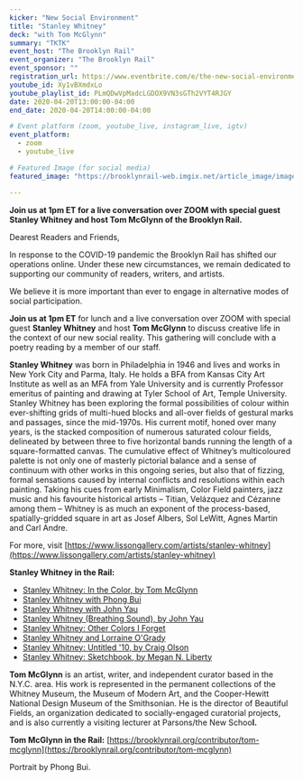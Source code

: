 ```yaml
---
kicker: "New Social Environment"
title: "Stanley Whitney"
deck: "with Tom McGlynn"
summary: "TKTK"
event_host: "The Brooklyn Rail"
event_organizer: "The Brooklyn Rail"
event_sponsor: ""
registration_url: https://www.eventbrite.com/e/the-new-social-environment-25-stanley-whitney-tickets-102899067882
youtube_id: Xy1vBXmdxLo
youtube_playlist_id: PLmQDwVpMadcLGDOX9VN3sGTh2VYT4RJGY
date: 2020-04-20T13:00:00-04:00
end_date: 2020-04-20T14:00:00-04:00

# Event platform (zoom, youtube_live, instagram_live, igtv)
event_platform:
  - zoom
  - youtube_live

# Featured Image (for social media)
featured_image: "https://brooklynrail-web.imgix.net/article_image/image/26742/kalpakjian.jpg??w=440&q=80&fit=max"

---
```


**Join us at 1pm ET for a live conversation over ZOOM with special guest Stanley Whitney and host Tom McGlynn of the Brooklyn Rail.**


Dearest Readers and Friends,

In response to the COVID-19 pandemic the Brooklyn Rail has shifted our operations online. Under these new circumstances, we remain dedicated to supporting our community of readers, writers, and artists.

We believe it is more important than ever to engage in alternative modes of social participation.

**Join us at 1pm ET**  for lunch and a live conversation over ZOOM with special guest  **Stanley Whitney**  and host **Tom McGlynn**  to discuss creative life in the context of our new social reality. This gathering will conclude with a poetry reading by a member of our staff.

**Stanley Whitney** was born in Philadelphia in 1946 and lives and works in New York City and Parma, Italy. He holds a BFA from Kansas City Art Institute as well as an MFA from Yale University and is currently Professor emeritus of painting and drawing at Tyler School of Art, Temple University. Stanley Whitney has been exploring the formal possibilities of colour within ever-shifting grids of multi-hued blocks and all-over fields of gestural marks and passages, since the mid-1970s. His current motif, honed over many years, is the stacked composition of numerous saturated colour fields, delineated by between three to five horizontal bands running the length of a square-formatted canvas. The cumulative effect of Whitney’s multicoloured palette is not only one of masterly pictorial balance and a sense of continuum with other works in this ongoing series, but also that of fizzing, formal sensations caused by internal conflicts and resolutions within each painting. Taking his cues from early Minimalism, Color Field painters, jazz music and his favourite historical artists – Titian, Velázquez and Cézanne among them – Whitney is as much an exponent of the process-based, spatially-gridded square in art as Josef Albers, Sol LeWitt, Agnes Martin and Carl Andre.

For more, visit  [https://www.lissongallery.com/artists/stanley-whitney](https://www.lissongallery.com/artists/stanley-whitney)

**Stanley Whitney in the Rail:**

-   [Stanley Whitney: In the Color, by Tom McGlynn](https://brooklynrail.org/2018/12/artseen/Stanley-WhitneyL-In-the-Color)
-   [Stanley Whitney with Phong Bui](https://brooklynrail.org/2018/02/in-memoriam/Stanley-Whitney-Jack-Whitten)
-   [Stanley Whitney with John Yau](https://brooklynrail.org/2008/10/art/show-and-tell-contemporary-practice-in-artists-books)
-   [Stanley Whitney (Breathing Sound), by John Yau](https://brooklynrail.org/2006/11/artseen/stanley-whitney)
-   [Stanley Whitney: Other Colors I Forget](https://brooklynrail.org/2013/06/artseen/stanley-whitney-other-colors-i-forget)
-   [Stanley Whitney and Lorraine O'Grady](https://brooklynrail.org/2015/09/artseen/stanley-whitney-and-lorraine-ogrady)
-   [Stanley Whitney: Untitled '10, by Craig Olson](https://brooklynrail.org/2010/02/artseen/stanley-whitney-untitled-10)
-   [Stanley Whitney: Sketchbook, by Megan N. Liberty](https://brooklynrail.org/2017/11/art_books/STANLEY-WHITNEY-Drawings)

**Tom McGlynn**  is an artist, writer, and independent curator based in the N.Y.C. area. His work is represented in the permanent collections of the Whitney Museum, the Museum of Modern Art, and the Cooper-Hewitt National Design Museum of the Smithsonian. He is the director of Beautiful Fields, an organization dedicated to socially-engaged curatorial projects, and is also currently a visiting lecturer at Parsons/the New Schoo**l.**

**Tom McGlynn in the Rail:** [https://brooklynrail.org/contributor/tom-mcglynn](https://brooklynrail.org/contributor/tom-mcglynn)

Portrait by Phong Bui.
